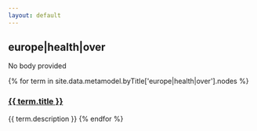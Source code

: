 ```yaml
---
layout: default
---
```

<style>
.initial-content {
  padding-left:5%;
  padding-right:25px;
}
</style>

## europe|health|over

No body provided

{% for term in site.data.metamodel.byTitle['europe|health|over'].nodes %}
### <a href='/_pages/embed?t={{ term.title }}'>{{ term.title }}</a>

{{ term.description }}
{% endfor %}
